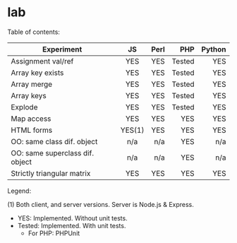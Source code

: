 lab
===
Table of contents:

| Experiment                      | JS        | Perl      | PHP       | Python    |
| ---------------------------     |:---------:| ---------:| ---------:| ---------:|
| Assignment val/ref              | YES       | YES       | Tested    | YES       |
| Array key exists                | YES       | YES       | Tested    | YES       |
| Array merge                     | YES       | YES       | Tested    | YES       |
| Array keys                      | YES       | YES       | Tested    | YES       |
| Explode                         | YES       | YES       | Tested    | YES       |
| Map access                      | YES       | YES       | YES       | YES       |
| HTML forms                      | YES(1)    | YES       | YES       | YES       |
| OO: same class dif. object      | n/a       | n/a       | YES       | n/a       |
| OO: same superclass dif. object | n/a       | n/a       | YES       | n/a       |
| Strictly triangular matrix      | YES       | YES       | YES       | YES       |

Legend:

(1) Both client, and server versions. Server is Node.js & Express.
* YES: Implemented. Without unit tests.
* Tested: Implemented. With unit tests.
  * For PHP: PHPUnit

